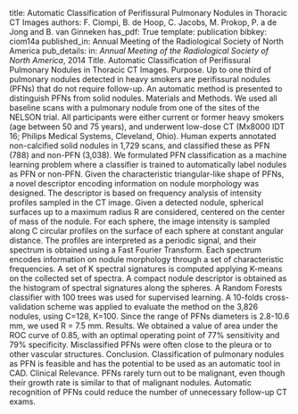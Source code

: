 title: Automatic Classification of Perifissural Pulmonary Nodules in Thoracic CT Images
authors: F. Ciompi, B. de Hoop, C. Jacobs, M. Prokop, P. a de Jong and B. van Ginneken
has_pdf: True
template: publication
bibkey: ciom14a
published_in: Annual Meeting of the Radiological Society of North America
pub_details: in: <i>Annual Meeting of the Radiological Society of North America</i>, 2014
Title. Automatic Classification of Perifissural Pulmonary Nodules in Thoracic CT Images. Purpose. Up to one third of pulmonary nodules detected in heavy smokers are perifissural nodules (PFNs) that do not require follow-up. An automatic method is presented to distinguish PFNs from solid nodules. Materials and Methods. We used all baseline scans with a pulmonary nodule from one of the sites of the NELSON trial. All participants were either current or former heavy smokers (age between 50 and 75 years), and underwent low-dose CT (Mx8000 IDT 16; Philips Medical Systems, Cleveland, Ohio). Human experts annotated non-calcified solid nodules in 1,729 scans, and classified these as PFN (788) and non-PFN (3,038). We formulated PFN classification as a machine learning problem where a classifier is trained to automatically label nodules as PFN or non-PFN. Given the characteristic triangular-like shape of PFNs, a novel descriptor encoding information on nodule morphology was designed. The descriptor is based on frequency analysis of intensity profiles sampled in the CT image. Given a detected nodule, spherical surfaces up to a maximum radius R are considered, centered on the center of mass of the nodule. For each sphere, the image intensity is sampled along C circular profiles on the surface of each sphere at constant angular distance. The profiles are interpreted as a periodic signal, and their spectrum is obtained using a Fast Fourier Transform. Each spectrum encodes information on nodule morphology through a set of characteristic frequencies. A set of K spectral signatures is computed applying K-means on the collected set of spectra. A compact nodule descriptor is obtained as the histogram of spectral signatures along the spheres. A Random Forests classifier with 100 trees was used for supervised learning. A 10-folds cross-validation scheme was applied to evaluate the method on the 3,826 nodules, using C=128, K=100. Since the range of PFNs diameters is 2.8-10.6 mm, we used R = 7.5 mm. Results. We obtained a value of area under the ROC curve of 0.85, with an optimal operating point of 77% sensitivity and 79% specificity. Misclassified PFNs were often close to the pleura or to other vascular structures. Conclusion. Classification of pulmonary nodules as PFN is feasible and has the potential to be used as an automatic tool in CAD. Clinical Relevance. PFNs rarely turn out to be malignant, even though their growth rate is similar to that of malignant nodules. Automatic recognition of PFNs could reduce the number of unnecessary follow-up CT exams.

